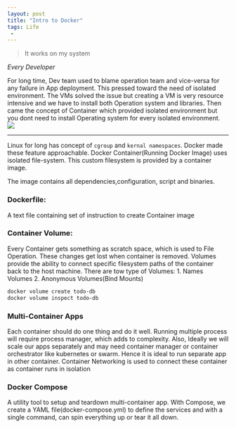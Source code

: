 ```yaml
---
layout: post
title: "Intro to Docker"
tags: Life
 -
---
```


<div class="alert alert-warning text-right pb-0" role="alert">
  <blockquote class="blockquote">
    <p>It works on my system</p>
  </blockquote>
  <figcaption class="blockquote-footer">
     <cite title="Source Title">Every Developer</cite>
  </figcaption>
</div>

For long time, Dev team used to blame operation team and vice-versa for any failure in App deployment. This pressed 
toward the need of isolated environment. The VMs solved the issue but creating a VM is very resource intensive and we have to
install both Operation system and libraries. Then came the concept of Container which provided isolated environment but you dont 
need to install Operating system for every isolated environment.
<img src="https://www.docker.com/sites/default/files/d8/2018-11/docker-containerized-and-vm-transparent-bg.png">


---
Linux for long has concept of `cgroup` and `kernal namespaces`. Docker made these feature approachable. Docker
Container(Running Docker Image) uses isolated file-system.  This custom filesystem is provided by a container image.

The image contains all dependencies,configuration, script and binaries.


<h3 class="alert-success"> Dockerfile:</h3> A text file containing set of instruction to create Container image

<h3 class="alert-success">Container Volume:</h3>
Every Container gets something as scratch space, which is used to File Operation. These changes get lost when container is 
removed. Volumes provide the ability to connect specific filesystem paths of the container back to the host machine. 
There are tow type of Volumes:
1. Names Volumes
2. Anonymous Volumes(Bind Mounts)

```bash
docker volume create todo-db
docker volume inspect todo-db
```

<h3 class="alert-success">Multi-Container Apps</h3>
Each container should do one thing and do it well. Running multiple process will require process manager, which adds 
to complexity. Also, Ideally we will scale our apps separately and may need container manager or container orchestrator
like kubernetes or swarm.
Hence it is ideal to run separate app in other container. Container Networking is used to connect these container as 
container runs in isolation

<h3 class="alert-success">Docker Compose</h3>
A utility tool to setup and teardown multi-container app. With Compose, we create a YAML file(docker-compose.yml) 
to define the services and with a single command, can spin everything up or tear it all down.